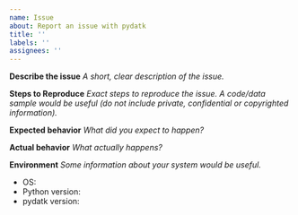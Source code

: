 ```yaml
---
name: Issue
about: Report an issue with pydatk
title: ''
labels: ''
assignees: ''
---
```


**Describe the issue**
_A short, clear description of the issue._

**Steps to Reproduce**
_Exact steps to reproduce the issue. A code/data sample would be useful (do not include private, confidential or copyrighted information)._

**Expected behavior**
_What did you expect to happen?_

**Actual behavior**
_What actually happens?_

**Environment**
_Some information about your system would be useful._

- OS:
- Python version:
- pydatk version: